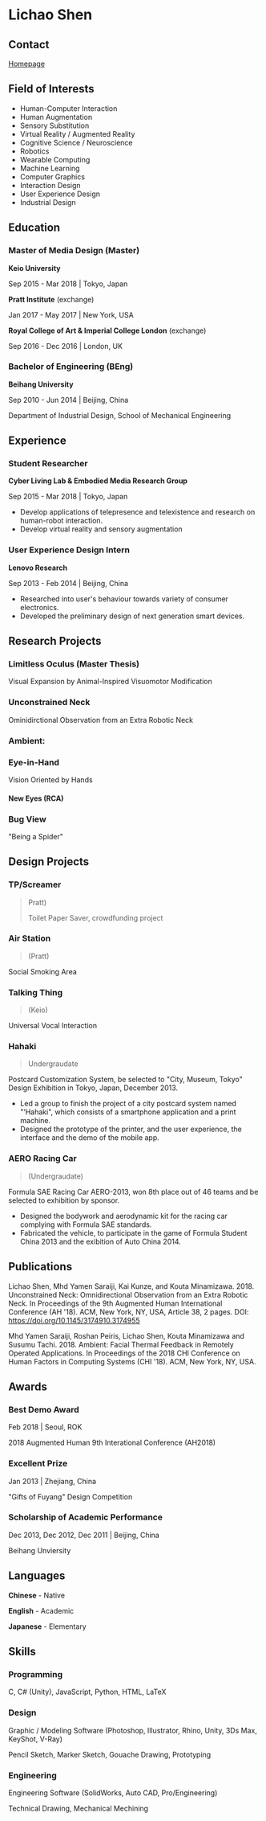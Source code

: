 # Lichao **Shen**

## Contact

[Homepage](http://red-pencil.github.io/homepage)

## Field of Interests

- Human-Computer Interaction
- Human Augmentation
- Sensory Substitution
- Virtual Reality / Augmented Reality
- Cognitive Science / Neuroscience
- Robotics
- Wearable Computing
- Machine Learning
- Computer Graphics
- Interaction Design
- User Experience Design
- Industrial Design

## Education

### Master of Media Design (Master)

**Keio University**

Sep 2015 - Mar 2018 \| Tokyo, Japan

**Pratt Institute** (exchange)

Jan 2017 - May 2017 \| New York, USA

**Royal College of Art & Imperial College London** (exchange)

Sep 2016 - Dec 2016 \| London, UK


### Bachelor of Engineering (BEng)

**Beihang University**

Sep 2010 - Jun 2014 \| Beijing, China

Department of Industrial Design, School of Mechanical Engineering


## Experience

### Student Researcher

**Cyber Living Lab & Embodied Media Research Group**

Sep 2015 - Mar 2018 \| Tokyo, Japan

- Develop applications of telepresence and telexistence and research on human-robot interaction.
- Develop virtual reality and sensory augmentation

### User Experience Design Intern

**Lenovo Research**

Sep 2013 - Feb 2014 \| Beijing, China

- Researched into user's behaviour towards variety of consumer electronics.
- Developed the preliminary design of next generation smart devices.



## Research Projects

### Limitless Oculus (Master Thesis)

Visual Expansion by Animal-Inspired Visuomotor Modification

### Unconstrained Neck

Ominidirctional Observation from an Extra Robotic Neck

### Ambient:

### Eye-in-Hand

Vision Oriented by Hands

#### New Eyes (RCA)

### Bug View

"Being a Spider" 



## Design Projects

### TP/Screamer

> Pratt)
>
> Toilet Paper Saver, crowdfunding project

### Air Station

> (Pratt)

Social Smoking Area

### Talking Thing

> (Keio)

Universal Vocal Interaction

### Hahaki

> Undergraudate

Postcard Customization System, be selected to "City, Museum, Tokyo" Design Exhibition in Tokyo, Japan, December 2013.

- Led a group to finish the project of a city postcard system named "‘Hahaki", which consists of a smartphone application and a print machine.
- Designed the prototype of the printer, and the user experience, the interface and the demo of the mobile app.

### AERO Racing Car

> (Undergraudate)

Formula SAE Racing Car AERO-2013, won 8th place out of 46 teams and be selected to exhibition by sponsor.

- Designed the bodywork and aerodynamic kit for the racing car complying with Formula SAE standards.
- Fabricated the vehicle, to participate in the game of Formula Student China 2013 and the exibition of Auto China 2014.



## Publications

Lichao Shen, Mhd Yamen Saraiji, Kai Kunze, and Kouta Minamizawa. 2018. Unconstrained Neck: Omnidirectional Observation from an Extra Robotic Neck. In Proceedings of the 9th Augmented Human International Conference (AH '18). ACM, New York, NY, USA, Article 38, 2 pages. DOI: https://doi.org/10.1145/3174910.3174955

Mhd Yamen Saraiji, Roshan Peiris, Lichao Shen, Kouta Minamizawa and Susumu Tachi. 2018. Ambient: Facial Thermal Feedback in Remotely Operated Applications. In Proceedings of the 2018 CHI Conference on Human Factors in Computing Systems (CHI '18). ACM, New York, NY, USA.



## Awards

### Best Demo Award

Feb 2018 \| Seoul, ROK

2018 Augmented Human 9th Interational Conference (AH2018)

### Excellent Prize

Jan 2013 \| Zhejiang, China

"Gifts of Fuyang" Design Competition

### Scholarship of Academic Performance

Dec 2013, Dec 2012, Dec 2011 \| Beijing, China

Beihang Unviersity



## Languages

**Chinese** - Native

**English** - Academic

**Japanese** - Elementary



## Skills

### Programming

C, C# (Unity), JavaScript, Python, HTML, LaTeX

### Design

Graphic / Modeling Software (Photoshop, Illustrator, Rhino, Unity, 3Ds Max, KeyShot, V-Ray)

Pencil Sketch, Marker Sketch, Gouache Drawing, Prototyping

### Engineering

Engineering Software (SolidWorks, Auto CAD, Pro/Engineering)

Technical Drawing, Mechanical Mechining

